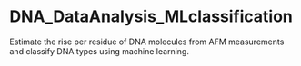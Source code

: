 # DNA_DataAnalysis_MLclassification
Estimate the rise per residue of DNA molecules from AFM measurements and classify DNA types using machine learning.
